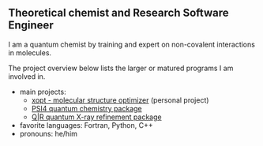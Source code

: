 ## Theoretical chemist and Research Software Engineer

I am a quantum chemist by training and expert on non-covalent interactions in molecules.

The project overview below lists the larger or matured programs I am involved in.

- main projects:
  - [xopt - molecular structure optimizer](https://github.com/hokru/xopt) (personal project)
  - [PSI4 quantum chemistry package](https://github.com/psi4/psi4)
  - [Q|R quantum X-ray refinement package](https://github.com/qrefine/qrefine)
- favorite languages: Fortran, Python, C++ 
- pronouns: he/him


<!--
**hokru/hokru** is a ✨ _special_ ✨ repository because its `README.md` (this file) appears on your GitHub profile.

Here are some ideas to get you started:

- 🔭 I’m currently working on ...
- 🌱 I’m currently learning ...
- 👯 I’m looking to collaborate on ...
- 🤔 I’m looking for help with ...
- 💬 Ask me about ...
- 📫 How to reach me: ...
- 😄 Pronouns: he/him
- ⚡ Fun fact: ...
-->
